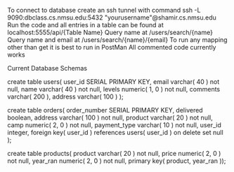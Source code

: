 To connect to database create an ssh tunnel with command
ssh -L 9090:dbclass.cs.nmsu.edu:5432 "yourusername"@shamir.cs.nmsu.edu
Run the code and all entries in a table can be found at localhost:5555/api/{Table Name}
Query name at /users/search/{name} 
Query name and email at /users/search/{name}/{email}
To run any mapping other than get it is best to run in PostMan
All commented code currently works

Current Database Schemas

create table users( 
user_id SERIAL PRIMARY KEY,
email varchar( 40 ) not null,
name varchar( 40 ) not null,
levels numeric( 1, 0 ) not null,
comments varchar( 200 ),
address varchar( 100 ) );  

create table orders(
order_number SERIAL PRIMARY KEY,
delivered boolean,
address varchar( 100 ) not null,
product varchar( 20 ) not null,
camp numeric( 2, 0 ) not null,
payment_type varchar( 10 ) not null,
user_id integer,
foreign key( user_id ) references users( user_id ) on delete set null );

create table products(
product  varchar( 20 ) not null,
price numeric( 2, 0 ) not null,
year_ran numeric( 2, 0 ) not null,
primary key( product, year_ran ));